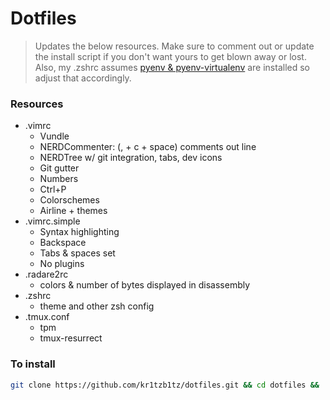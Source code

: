 # Dotfiles

> Updates the below resources. Make sure to comment out or update the install script if you don't want yours to get blown away or lost. Also, my .zshrc assumes [pyenv & pyenv-virtualenv] are installed so adjust that accordingly.

### Resources
* .vimrc
	* Vundle
	* NERDCommenter: (, + c + space) comments out line
	* NERDTree w/ git integration, tabs, dev icons
	* Git gutter
	* Numbers
	* Ctrl+P
	* Colorschemes
	* Airline + themes
* .vimrc.simple
	* Syntax highlighting
	* Backspace
	* Tabs & spaces set
	* No plugins
* .radare2rc
	* colors & number of bytes displayed in disassembly
* .zshrc
	* theme and other zsh config
* .tmux.conf 
	* tpm
	* tmux-resurrect

### To install

```bash
git clone https://github.com/kr1tzb1tz/dotfiles.git && cd dotfiles && ./install.sh
```

[pyenv & pyenv-virtualenv]: https://realpython.com/intro-to-pyenv/
